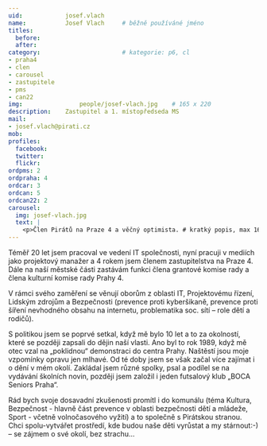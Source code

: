 ```yaml
---
uid:            josef.vlach
name:           Josef Vlach  	# běžně používáné jméno
titles:
  before:
  after:
category:                       # kategorie: p6, cl
- praha4
- clen
- carousel
- zastupitele
- pms
- can22
img: 		        people/josef-vlach.jpg    # 165 x 220
description:    Zastupitel a 1. místopředseda MS
mail:
- josef.vlach@pirati.cz
mob: 			
profiles:
  facebook:
  twitter: 
  flickr: 
ordpms: 2
ordpraha: 4
ordcar: 3
ordcan: 5
ordcan22: 2
carousel:
  img: josef-vlach.jpg
  text: |
    <p>Člen Pirátů na Praze 4 a věčný optimista. # kratký popis, max 160 znaků.</p>
---
```

Téměř 20 let jsem pracoval ve vedení IT společnosti, nyní pracuji v mediích jako projektový manažer a 4 rokem jsem členem zastupitelstva na Praze 4.
Dále na naší městské části zastávám funkci člena grantové komise rady a člena kulturní komise rady Prahy 4.

V rámci svého zaměření se věnují oborům z oblasti IT, Projektovému řízení, Lidským zdrojům a Bezpečnosti (prevence proti kyberšikaně, prevence proti šíření nevhodného obsahu na internetu, problematika soc. sítí – role dětí a rodičů).

S politikou jsem se poprvé setkal, když mě bylo 10 let a to za okolností, které se později zapsali do dějin naší vlasti. Ano byl to rok 1989, když mě otec vzal na „poklidnou“ demonstraci do centra Prahy. Naštěstí jsou moje vzpomínky opravu jen mlhavé. Od té doby jsem se však začal více zajímat i o dění v mém okolí. Zakládal jsem různé spolky, psal a podílel se na vydávání školních novin, později jsem založil i jeden futsalový klub „BOCA Seniors Praha“.

Rád bych svoje dosavadní zkušenosti promítl i do komunálu (téma Kultura, Bezpečnost - hlavně část prevence v oblasti bezpečnosti dětí a mládeže, Sport - včetně volnočasového vyžití) a to společně s Pirátskou stranou. Chci spolu-vytvářet prostředí, kde budou naše děti vyrůstat a my stárnout:-) – se zájmem o své okolí, bez strachu…